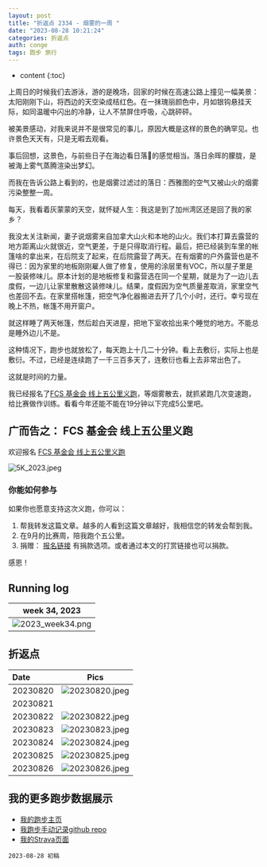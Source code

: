 ```yaml
---
layout: post
title: "折返点 2334 - 烟雾的一周 "
date: "2023-08-28 10:21:24"
categories: 折返点
auth: conge
tags: 跑步 旅行
---
```

* content
{:toc}

上周日的时候我们去游泳，游的是晚场，回家的时候在高速公路上撞见一幅美景：太阳刚刚下山，将西边的天空染成桔红色。在一抹瑰丽颜色中，月如银钩悬挂天际，如同温暖中闪出的冷静，让人不禁屏住呼吸，心跳砰砰。

被美景感动，对我来说并不是很常见的事儿，原因大概是这样的景色的确罕见。也许景色天天有，只是无暇去观看。





事后回想，这景色，与前些日子在海边看日落🌄的感觉相当。落日余晖的朦胧，是被海上雾气蒸腾渲染出梦幻。

而我在告诉公路上看到的，也是烟雾过滤过的落日：西雅图的空气又被山火的烟雾污染整整一周。

每天，我看着灰蒙蒙的天空，就怀疑人生：我这是到了加州湾区还是回了我的家乡？

我没太关注新闻，妻子说烟雾来自加拿大山火和本地的山火。我们本打算去露营的地方距离山火就很近，空气更差，于是只得取消行程。最后，把已经装到车里的帐篷啥的拿出来，在后院支了起来，在后院露营了两天。在有烟雾的户外露营也是不得已：因为家里的地板刚刚雇人做了修复，使用的涂层里有VOC，所以屋子里是一股装修味儿。原本计划的是地板修复和露营选在同一个星期，就是为了一边儿去度假，一边儿让家里散散这装修味儿。结果，度假因为空气质量差取消，家里空气也差回不去。在家里搭帐篷，把空气净化器搬进去开了几个小时，还行。幸亏现在晚上不热，帐篷不用开窗户。

就这样睡了两天帐篷，然后趁白天进屋，把地下室收拾出来个睡觉的地方。不能总是睡外边儿不是。

这种情况下，跑步也就放松了，每天跑上十几二十分钟。看上去敷衍，实际上也是敷衍。不过，已经是连续跑了一千三百多天了，连敷衍也看上去非常出色了。

这就是时间的力量。

我已经报名了[FCS 基金会 线上五公里义跑](https://livingwithfcs.networkforgood.com/)，等烟雾散去，就抓紧跑几次变速跑，给比赛做作训练。看看今年还能不能在19分钟以下完成5公里吧。


## 广而告之： FCS 基金会 线上五公里义跑

欢迎报名 [FCS 基金会 线上五公里义跑](https://livingwithfcs.networkforgood.com/)

![5K_2023.jpeg](https://s2.loli.net/2023/08/15/iSFnUlg7BevjfPD.jpg)


### 你能如何参与

如果你也愿意支持这次义跑，你可以：

1. 帮我转发这篇文章。越多的人看到这篇文章越好，我相信您的转发会帮到我。
2. 在9月的比赛周，陪我跑个五公里。
3. 捐赠： [报名链接](https://livingwithfcs.networkforgood.com/) 有捐款选项。或者通过本文的打赏链接也可以捐款。

感恩！

## Running log

|                             week 34, 2023                              |
| :--------------------------------------------------------------------: |
| ![2023_week34.png](https://s2.loli.net/2023/08/29/KS5xpY2Uql7ayJV.png) |

## 折返点

| Date     |                                Pics                                  |
| :------- | :------------------------------------------------------------------: |
| 20230820 | ![20230820.jpeg](https://s2.loli.net/2023/08/29/Rs43jqDhuEMr78p.jpg) |
| 20230821 | |
| 20230822 | ![20230822.jpeg](https://s2.loli.net/2023/08/29/s6dC1TR7PqzOMjF.jpg) |
| 20230823 | ![20230823.jpeg](https://s2.loli.net/2023/08/29/wfYesKJmMrGV3IE.jpg) |
| 20230824 | ![20230824.jpeg](https://s2.loli.net/2023/08/29/5rFoiJTBO6e7tjw.jpg) |
| 20230825 | ![20230825.jpeg](https://s2.loli.net/2023/08/29/YCIlU5myvzJxTtb.jpg) |
| 20230826 | ![20230826.jpeg](https://s2.loli.net/2023/08/29/xIw5c3GHOCBeqnZ.jpg) |


## 我的更多跑步数据展示

* [我的跑步主页](https://conge.livingwithfcs.org/running_page/)
* [我跑步手动记录github repo](https://github.com/conge/RunningStreak)
* [我的Strava页面](https://www.strava.com/athletes/57680242)

```
2023-08-28 初稿
```

